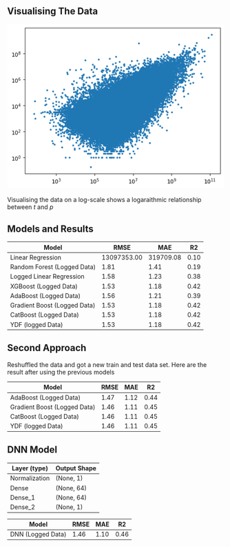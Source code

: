 ## Visualising The Data

![alt text](image.png)

Visualising the data on a log-scale shows a logaraithmic relationship between *t* and *p*

## Models and Results

| Model                       | RMSE        | MAE           | R2   |
| --------------------------- | ----------- | ------------- | ---- |
| Linear Regression           | 13097353.00 | 319709.08     | 0.10 |
| Random Forest (Logged Data) | 1.81        | 1.41          | 0.19 |
| Logged Linear Regression    | 1.58        | 1.23          | 0.38 |
| XGBoost (Logged Data)       | 1.53        | 1.18          | 0.42 |
| AdaBoost (Logged Data)      | 1.56        | 1.21          | 0.39 |
| Gradient Boost (Logged Data)| 1.53        | 1.18          | 0.42 |
| CatBoost (Logged Data)      | 1.53        | 1.18          | 0.42 |
| YDF (logged Data)           | 1.53        | 1.18          | 0.42 |

## Second Approach 

Reshuffled the data and got a new train and test data set. Here are the result after using the previous models 

| Model                       | RMSE        | MAE           | R2   |
| --------------------------- | ----------- | ------------- | ---- |
| AdaBoost (Logged Data)      | 1.47        | 1.12          | 0.44 |
| Gradient Boost (Logged Data)| 1.46        | 1.11          | 0.45 |
| CatBoost (Logged Data)      | 1.46        | 1.11          | 0.45 |
| YDF (logged Data)           | 1.46        | 1.11          | 0.45 |

## DNN Model

| Layer (type)  | Output Shape |
| ------------- | ------------ |
| Normalization | (None, 1)    |
| Dense         | (None, 64)   |
| Dense_1       | (None, 64)   |
| Dense_2       | (None, 1)    |

| Model                       | RMSE        | MAE           | R2   |
| --------------------------- | ----------- | ------------- | ---- |
| DNN (Logged Data)           | 1.46        | 1.10          | 0.46 |